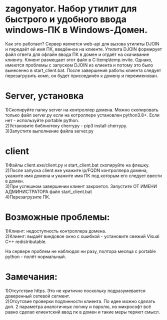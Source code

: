 # zagonyator. Набор утилит для быстрого и удобного ввода windows-ПК в Windows-Домен.
Как это работает? Сервер является web-api для вызова утилиты DJOIN и передаёт ей имя ПК, введённое на клиенте. Утилита DJOIN формирует файл ответа для офлайн ввода ПК в домен и отдаёт на скачивание клиенту.
Клиент размещает этот файл в C:\temp\temp.invite. Однако, имеются проблемы с запуском DJOIN из клиента и потому это было вынесенно в start_client.bat. После завершения работы клиента следует перезагрузить комп, он будет присоединён к домену и переименован.


# Server, установка
1)Скопируйте папку server на контроллер домена. Можно скопировать только файл server.py если на котроллере установлен python3.8+. Если нет - используйте portable python.  
2)Установите библиотеку cherrypy - pip3 install cherrypy.  
3)Запустите выполнение файла server.py  

# client
1)Файлы client.exe/client.py и start_client.bat скопируйте на флешку.  
2)После запуска client.exe укажите ip/FQDN контроллера домена, укажите имя домена и укажите имя ПК под которым его следует ввести в домен.  
3)При успешном завершении клиент закроется. Запустите ОТ ИМЕНИ АДМИНИСТРАТОРА файл start_client.bat  
4)Перезагрузите ПК.  

# Возможные проблемы:
1)Клиент: недоступность контроллера домена.  
2)Клиент: выдаёт виндовое окно с ошибкой - установите свежий Visual C++ redistributable.  

На сервере проблем не наблюдал ни разу, полтора месяца с portable python - полёт нормальный.
# Замечания:
1)Отсутствие https. Это не критично поскольку подразумевается доверенный сетевой сегмент.  
2)Отсутсвие проверки подлинности клиента. По идее можно сделать доп. 2 параметра аналогичных логину и паролю, но микрософт всё равно сделал клиентский ввод пк в домен и такие меры теряют смысл.  

